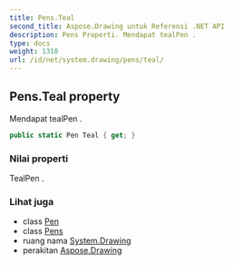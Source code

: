 ```yaml
---
title: Pens.Teal
second_title: Aspose.Drawing untuk Referensi .NET API
description: Pens Properti. Mendapat tealPen .
type: docs
weight: 1310
url: /id/net/system.drawing/pens/teal/
---
```

## Pens.Teal property

Mendapat tealPen .

```csharp
public static Pen Teal { get; }
```

### Nilai properti

TealPen .

### Lihat juga

* class [Pen](../../pen/)
* class [Pens](../)
* ruang nama [System.Drawing](../../pens/)
* perakitan [Aspose.Drawing](../../../)


